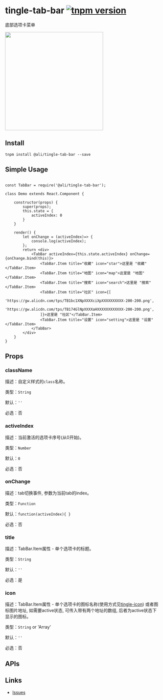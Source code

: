 # tingle-tab-bar [![tnpm version](http://web.npm.alibaba-inc.com/badge/v/@ali/tingle-tab-bar.svg?style=flat-square)](http://web.npm.alibaba-inc.com/package/@ali/tingle-tab-bar)

底部选项卡菜单

<img src="https://gw.alicdn.com/tps/TB1pePgJFXXXXaIXFXXXXXXXXXX-640-1136.png" width="320"/>

## Install

```
tnpm install @ali/tingle-tab-bar --save
```

## Simple Usage

```es6

const TabBar = require('@ali/tingle-tab-bar');

class Demo extends React.Component {

    constructor(props) {
        super(props);
        this.state = {
            activeIndex: 0
        }
    }

    render() {
        let onChange = (activeIndex)=> {
            console.log(activeIndex);
        };
        return <div>
            <TabBar activeIndex={this.state.activeIndex} onChange={onChange.bind(this)}>
                <TabBar.Item title="收藏" icon="star">这里是 "收藏"</TabBar.Item>
                <TabBar.Item title="地图" icon="map">这里是 "地图"</TabBar.Item>
                <TabBar.Item title="搜索" icon="search">这里是 "搜索"</TabBar.Item>
                <TabBar.Item title="社区" icon={[
                    'https://gw.alicdn.com/tps/TB1bc1XNpXXXXciXpXXXXXXXXXX-200-200.png',
                    'https://gw.alicdn.com/tps/TB174GlNpXXXXaHXXXXXXXXXXXX-200-200.png',
                ]}>这里是 "社区"</TabBar.Item>
                <TabBar.Item title="设置" icon="setting">这里是 "设置"</TabBar.Item>
            </TabBar>
        </div>
    }
}
```

## Props

### className

描述：自定义样式的`class`名称。  

类型：`String`  

默认：`''`  

必选：否

### activeIndex

描述：当前激活的选项卡序号(从0开始)。    

类型：`Number`  

默认：`0`  

必选：否  

### onChange

描述：tab切换事件, 参数为当前tab的index。    

类型：`Function`  

默认：`function(activeIndex){ }`  

必选：否  

### title

描述：TabBar.Item属性 - 单个选项卡的标题。  

类型：`String`  

默认：`''`  

必选：是    

### icon

描述：TabBar.Item属性 - 单个选项卡的图标名称(使用方式见[tingle-icon](http://gitlab.alibaba-inc.com/tingle-ui/tingle-icon)) 或者图标图片地址, 如需要active状态, 可传入带有两个地址的数组, 后者为active状态下显示的图标。    

类型：`String` or 'Array'

默认：`''`  

必选：否  

## APIs

## Links

- [Issues](http://gitlab.alibaba-inc.com/tingle-ui/tingle-tab-bar/issues)
